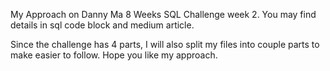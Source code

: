 My Approach on Danny Ma 8 Weeks SQL Challenge week 2. You may find details in sql code block and medium article.

Since the challenge has 4 parts, I will also split my files into couple parts to make easier to follow. Hope you like my approach.
